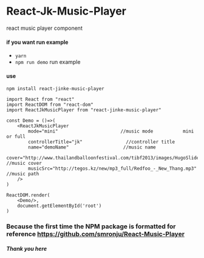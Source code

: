 # React-Jk-Music-Player
react music player component 


#### if you want run example
 - `yarn`
 - `npm run demo`   run example
 
####  use
`npm install react-jinke-music-player`

```
import React from "react"
import ReactDOM from "react-dom"
import ReactJkMusicPlayer from "react-jinke-music-player"

const Demo = ()=>(
    <ReactJkMusicPlayer
        mode="mini"                       //music mode           mini or full
        controllerTitle="jk"                //controller title 
        name="demoName"                    //music name
        cover="http://www.thailandballoonfestival.com/tibf2013/images/HugoSlider1.jpg"                     //music cover
        musicSrc="http://tegos.kz/new/mp3_full/Redfoo_-_New_Thang.mp3"        //music path
    />
)

ReactDOM.render(
    <Demo/>,
    document.getElementById('root')
)
```

###  Because the first time the NPM package is formatted for reference  https://github.com/smronju/React-Music-Player

##### Thank you here
